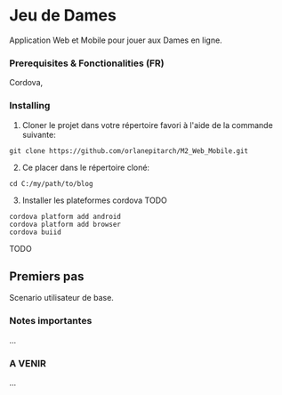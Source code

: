 # Jeu de Dames

Application Web et Mobile pour jouer aux Dames en ligne.


### Prerequisites & Fonctionalities (FR)

Cordova, 



### Installing

1) Cloner le projet dans votre répertoire favori à l'aide de la commande suivante:

```
git clone https://github.com/orlanepitarch/M2_Web_Mobile.git

```

2) Ce placer dans le répertoire cloné:

```
cd C:/my/path/to/blog

```

3) Installer les plateformes cordova TODO

```
cordova platform add android
cordova platform add browser
cordova buiid

```


TODO


## Premiers pas

Scenario utilisateur de base.


### Notes importantes

...

### A VENIR

...